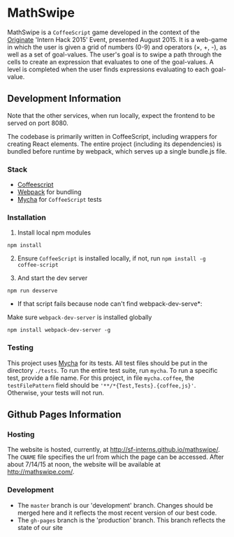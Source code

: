 # MathSwipe

MathSwipe is a `CoffeeScript` game developed in the context of the [Originate](http://www.originate.com/) 'Intern Hack 2015' Event, presented August 2015.  It is a web-game in which the user is given a grid of numbers (0-9) and operators (&times;, +, -), as well as a set of goal-values.  The user's goal is to swipe a path through the cells to create an expression that evaluates to one of the goal-values. A level is completed when the user finds expressions evaluating to each goal-value.

## Development Information

Note that the other services, when run locally, expect the frontend to be served on port 8080.

The codebase is primarily written in CoffeeScript, including wrappers for creating React elements. The entire project (including its dependencies) is bundled before runtime by webpack, which serves up a single bundle.js file.

### Stack

- [Coffeescript](http://coffeescript.org/)
- [Webpack](http://webpack.github.io/docs/) for bundling
- [Mycha](https://github.com/Originate/mycha) for `CoffeeScript` tests

### Installation

1. Install local npm modules

 ```npm install```

2. Ensure `CoffeeScript` is installed locally, if not, run
 ```npm install -g coffee-script```

3. And start the dev server

 ```npm run devserve```

  * If that script fails because node can't find webpack-dev-serve*:

  Make sure `webpack-dev-server` is installed globally

   ```npm install webpack-dev-server -g```

### Testing
This project uses [Mycha](https://github.com/Originate/mycha) for its tests. All test files should be put in the directory `./tests`. To run the entire test suite, run `mycha`. To run a specific test, provide a file name. For this project, in file `mycha.coffee`, the `testFilePattern` field should be `'**/*{Test,Tests}.{coffee,js}'`. Otherwise, your tests will not run.

## Github Pages Information

### Hosting
The website is hosted, currently, at <http://sf-interns.github.io/mathswipe/>. The `CNAME` file specifies the url from which the page can be accessed. After about 7/14/15 at noon, the website will be available at <http://mathswipe.com/>.

### Development
 - The `master` branch is our 'development' branch. Changes should be merged here and it reflects the most recent version of our best code.
 - The `gh-pages` branch is the 'production' branch. This branch reflects the state of our site
